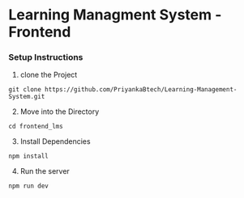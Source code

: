 # Learning Managment System - Frontend


### Setup Instructions

1. clone the Project
```
git clone https://github.com/PriyankaBtech/Learning-Management-System.git
```

2. Move into the Directory

```
cd frontend_lms
```

3. Install Dependencies

```
npm install
```

4. Run the server

```
npm run dev
```




